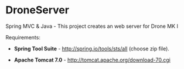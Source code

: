 DroneServer
===========

Spring MVC &amp; Java - This project creates an web server for Drone MK I

Requirements:
   - **Spring Tool Suite** - http://spring.io/tools/sts/all (choose zip file).
  
   - **Apache Tomcat 7.0** - http://tomcat.apache.org/download-70.cgi
  
  


